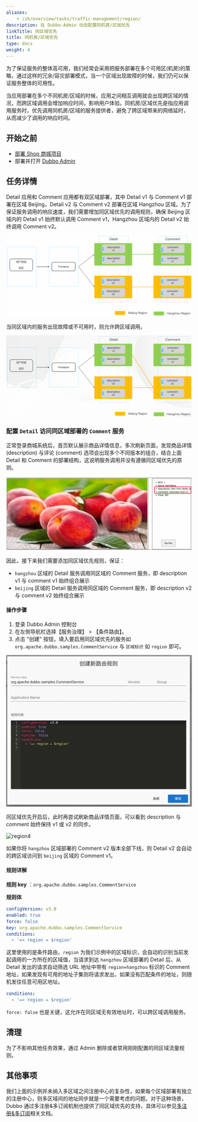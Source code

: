 ```yaml
---
aliases:
    - /zh/overview/tasks/traffic-management/region/
description: 在 Dubbo-Admin 动态配置同机房/区域优先
linkTitle: 同区域优先
title: 同机房/区域优先
type: docs
weight: 4
---
```




为了保证服务的整体高可用，我们经常会采用把服务部署在多个可用区(机房)的策略，通过这样的冗余/容灾部署模式，当一个区域出现故障的时候，我们仍可以保证服务整体的可用性。

当应用部署在多个不同机房/区域的时候，应用之间相互调用就会出现跨区域的情况，而跨区域调用会增加响应时间，影响用户体验。同机房/区域优先是指应用调用服务时，优先调用同机房/区域的服务提供者，避免了跨区域带来的网络延时，从而减少了调用的响应时间。

## 开始之前

* [部署 Shop 商城项目](../#部署商场系统)
* 部署并打开 [Dubbo Admin](../../deploy)

## 任务详情

Detail 应用和 Comment 应用都有双区域部署，其中 Detail v1 与 Comment v1 部署在区域 Beijing，Detail v2 与 Comment v2 部署在区域 Hangzhou 区域。为了保证服务调用的响应速度，我们需要增加同区域优先的调用规则，确保 Beijing 区域内的 Detail v1 始终默认调用 Comment v1，Hangzhou 区域内的 Detail v2 始终调用 Comment v2。

![region1](/imgs/v3/tasks/region/region1.png)

当同区域内的服务出现故障或不可用时，则允许跨区域调用。

![region2](/imgs/v3/tasks/region/region2.png)


### 配置 `Detail` 访问同区域部署的 `Comment` 服务

正常登录商城系统后，首页默认展示商品详情信息，多次刷新页面，发现商品详情 (description) 与评论 (comment) 选项会出现多个不同版本的组合，结合上面 Detail 和 Comment 的部署结构，这说明服务调用并没有遵循同区域优先的原则。

![region3](/imgs/v3/tasks/region/region3.png)

因此，接下来我们需要添加同区域优先规则，保证：
* `hangzhou` 区域的 Detail 服务调用同区域的 Comment 服务，即 description v1 与 comment v1 始终组合展示
* `beijing` 区域的 Detail 服务调用同区域的 Comment 服务，即 description v2 与 comment v2 始终组合展示

#### 操作步骤
1. 登录 Dubbo Admin 控制台
2. 在左侧导航栏选择【服务治理】 > 【条件路由】。
3. 点击 "创建" 按钮，填入要启用同区域优先的服务如 `org.apache.dubbo.samples.CommentService` 与 `区域标识` 如 `region` 即可。

![Admin 同区域优先设置截图](/imgs/v3/tasks/region/region_admin.png)

同区域优先开启后，此时再尝试刷新商品详情页面，可以看到 description 与 comment 始终保持 v1 或 v2 的同步。

![region4](/imgs/v3/tasks/region/region4.png)

如果你将 `hangzhou` 区域部署的 Comment v2 版本全部下线，则 Detail v2 会自动的跨区域访问到 `beijing` 区域的 Comment v1。

#### 规则详解

**规则 key** ：`org.apache.dubbo.samples.CommentService`

**规则体**
```yaml
configVersion: v3.0
enabled: true
force: false
key: org.apache.dubbo.samples.CommentService
conditions:
  - '=> region = $region'
```

这里使用的是条件路由，`region` 为我们示例中的区域标识，会自动的识别当前发起调用的一方所在的区域值，当请求到达 `hangzhou` 区域部署的 Detail 后，从 Detail 发出的请求自动筛选 URL 地址中带有 `region=hangzhou` 标识的 Comment 地址，如果发现有可用的地址子集则将请求发出，如果没有匹配条件的地址，则随机发往任意可用区地址。

```yaml
conditions:
  - '=> region = $region'
```

`force: false` 也是关键，这允许在同区域无有效地址时，可以跨区域调用服务。

## 清理
为了不影响其他任务效果，通过 Admin 删除或者禁用刚刚配置的同区域流量规则。

## 其他事项

我们上面的示例并未纳入多区域之间注册中心的复杂性，如果每个区域部署有独立的注册中心，则多区域间的地址同步就是一个需要考虑的问题。对于这种场景，Dubbo 通过多注册&多订阅机制也提供了同区域优先的支持，具体可以参见[多注册&多订阅](/zh-cn/overview/mannual/java-sdk/advanced-features-and-usage/service/multi-registry/)相关文档。
